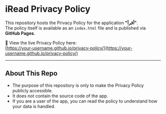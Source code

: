 # iRead Privacy Policy

This repository hosts the Privacy Policy for the application **"أقرأ"**.  
The policy itself is available as an `index.html` file and is published via **GitHub Pages**.

🔗 View the live Privacy Policy here:  
[https://your-username.github.io/privacy-policy/](https://your-username.github.io/privacy-policy/)

---

## About This Repo
- The purpose of this repository is only to make the Privacy Policy publicly accessible.  
- It does not contain the source code of the app.  
- If you are a user of the app, you can read the policy to understand how your data is handled.

